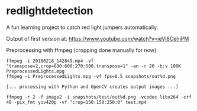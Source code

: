 # redlightdetection
A fun learning project to catch red light jumpers automatically.

Output of first version at: https://www.youtube.com/watch?v=ieVI8CehiPM

Preprocessing with ffmpeg (cropping done manually for now):

```
ffmpeg -i 20180218_142849.mp4 -vf "transpose=2,crop=600:600:270:500,transpose=1" -an -r 20 -b:v 100K PreprocessedLights.mpg
ffmpeg -i PreprocessedLights.mpg -vf fps=0.5 snapshots/out%d.png

[... processing with Python and OpenCV creates output images ...]

ffmpeg -r 2 -f image2 -i snapshots/test/out%d.png -vcodec libx264 -crf 40 -pix_fmt yuv420p -vf "crop=150:150:250:0" test.mp4
```


